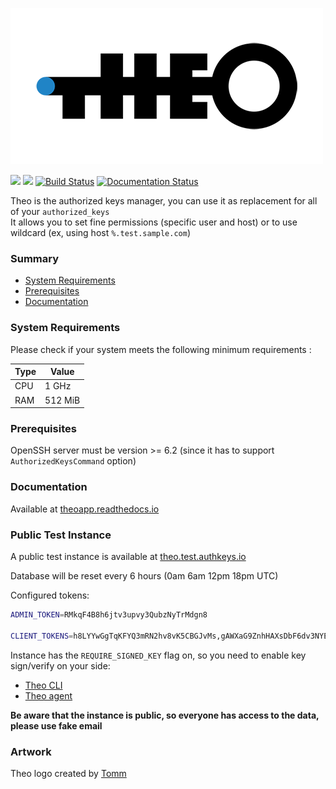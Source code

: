 ![Theo](theo-logo-500.png)

[![](https://images.microbadger.com/badges/version/theoapp/theo.svg)](https://microbadger.com/images/theoapp/theo "theoapp/theo")
[![](https://images.microbadger.com/badges/image/theoapp/theo.svg)](https://microbadger.com/images/theoapp/theo) 
[![Build Status](https://travis-ci.org/theoapp/theo-node.svg?branch=master)](https://travis-ci.org/theoapp/theo-node)
[![Documentation Status](https://readthedocs.org/projects/theoapp/badge/?version=latest)](https://theoapp.readthedocs.io/en/latest/?badge=latest)

Theo is the authorized keys manager, you can use it as replacement for all of your `authorized_keys`   
It allows you to set fine permissions (specific user and host) or to use wildcard (ex, using host `%.test.sample.com`) 

### Summary

- [System Requirements](#system-requirements)
- [Prerequisites](#prerequisites)
- [Documentation](#documentation)

### System Requirements

Please check if your system meets the following minimum requirements :

| Type |  Value  |
| ---- | ------- | 
| CPU  | 1 GHz   | 
| RAM  | 512 MiB |

### Prerequisites

OpenSSH server must be version >= 6.2 (since it has to support `AuthorizedKeysCommand` option)

### Documentation

Available at [theoapp.readthedocs.io](https://theoapp.readthedocs.io/en/latest/)

### Public Test Instance 

A public test instance is available at [theo.test.authkeys.io](https://theo.test.authkeys.io) 

Database will be reset every 6 hours (0am 6am 12pm 18pm UTC) 

Configured tokens:

```bash
ADMIN_TOKEN=RMkqF4B8h6jtv3upvy3QubzNyTrMdgn8

CLIENT_TOKENS=h8LYYwGgTqKFYQ3mRN2hv8vK5CBGJvMs,gAWXaG9ZnhHAXsDbF6dv3NYEbPNuZKR7

```

Instance has the `REQUIRE_SIGNED_KEY` flag on, so you need to enable key sign/verify on your side:
  
* [Theo CLI](https://theoapp.readthedocs.io/en/latest/theo-cli/signed_keys.html)
* [Theo agent](https://theoapp.readthedocs.io/en/latest/theo-agent/verify_signed_keys.html) 

**Be aware that the instance is public, so everyone has access to the data, please use fake email**

### Artwork

Theo logo created by [Tomm](http://oyace.tumblr.com/)

